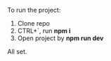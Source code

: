 To run the project:

1. Clone repo
2. CTRL+`, run **npm i**
3. Open project by **npm run dev**

All set.
